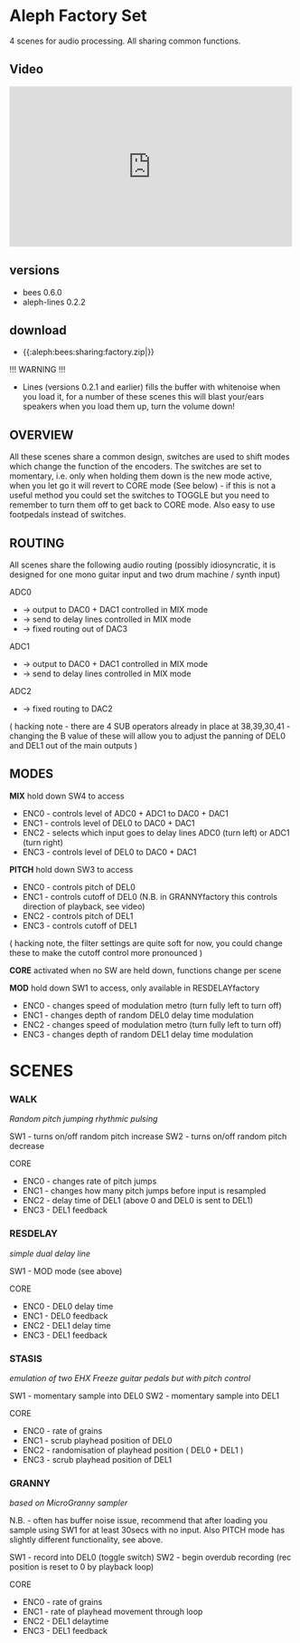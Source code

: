 Aleph Factory Set
=================

4 scenes for audio processing. All sharing common functions.

Video
-----
<html>
<iframe src="https://player.vimeo.com/video/124805949?byline=0&portrait=0" width="500" height="283" frameborder="0" webkitallowfullscreen mozallowfullscreen allowfullscreen></iframe>
</html>

versions
--------
  - bees 0.6.0
  - aleph-lines 0.2.2

download
--------
- {{:aleph:bees:sharing:factory.zip|}}

!!! WARNING !!!
  - Lines (versions 0.2.1 and earlier) fills the buffer with whitenoise when you load it, for a number of these scenes this will blast your/ears speakers when you load them up, turn the volume down!

OVERVIEW
--------

All these scenes share a common design, switches are used to shift modes which change the function of the encoders. The switches are set to momentary, i.e. only when holding them down is the new mode active, when you let go it will revert to CORE mode (See below) - if this is not a useful method you could set the switches to TOGGLE but you need to remember to turn them off to get back to CORE mode.
Also easy to use footpedals instead of switches.

ROUTING
-------

All scenes share the following audio routing (possibly idiosyncratic, it is designed for one mono guitar input and two drum machine / synth input)

ADC0
- -> output to DAC0 + DAC1 controlled in MIX mode
- -> send to delay lines controlled in MIX mode
- -> fixed routing out of DAC3

ADC1
- -> output to DAC0 + DAC1 controlled in MIX mode
- -> send to delay lines controlled in MIX mode

ADC2
- -> fixed routing to DAC2

( hacking note - there are 4 SUB operators already in place at 38,39,30,41 - changing the B value of these will allow you to adjust the panning of DEL0 and DEL1 out of the main outputs )

MODES
-----

**MIX**
hold down SW4 to access

- ENC0 - controls level of ADC0 + ADC1 to DAC0 + DAC1
- ENC1 - controls level of DEL0 to DAC0 + DAC1
- ENC2 - selects which input goes to delay lines ADC0 (turn left) or ADC1 (turn right)
- ENC3 - controls level of DEL0 to DAC0 + DAC1

**PITCH**
hold down SW3 to access

- ENC0 - controls pitch of DEL0
- ENC1 - controls cutoff of DEL0 (N.B. in GRANNYfactory this controls direction of playback, see video)
- ENC2 - controls pitch of DEL1
- ENC3 - controls cutoff of DEL1

( hacking note, the filter settings are quite soft for now, you could change these to make the cutoff control more pronounced )


**CORE**
activated when no SW are held down, functions change per scene

**MOD**
hold down SW1 to access, only available in RESDELAYfactory

- ENC0 - changes speed of modulation metro (turn fully left to turn off)
- ENC1 - changes depth of random DEL0 delay time modulation
- ENC2 - changes speed of modulation metro (turn fully left to turn off)
- ENC3 - changes depth of random DEL1 delay time modulation




SCENES
======

### WALK

*Random pitch jumping rhythmic pulsing*

SW1 - turns on/off random pitch increase
SW2 - turns on/off random pitch decrease

CORE
- ENC0 - changes rate of pitch jumps
- ENC1 - changes how many pitch jumps before input is resampled
- ENC2 - delay time of DEL1 (above 0 and DEL0 is sent to DEL1)
- ENC3 - DEL1 feedback

### RESDELAY

*simple dual delay line*

SW1 - MOD mode (see above)

CORE
- ENC0 - DEL0 delay time
- ENC1 - DEL0 feedback
- ENC2 - DEL1 delay time
- ENC3 - DEL1 feedback

### STASIS

*emulation of two EHX Freeze guitar pedals but with pitch control*

SW1 - momentary sample into DEL0
SW2 - momentary sample into DEL1

CORE
- ENC0 - rate of grains
- ENC1 - scrub playhead position of DEL0
- ENC2 - randomisation of playhead position ( DEL0 + DEL1 )
- ENC3 - scrub playhead position of DEL1

### GRANNY

*based on MicroGranny sampler*

N.B. - often has buffer noise issue, recommend that after loading you sample using SW1 for at least 30secs with no input. Also PITCH mode has slightly different functionality, see above.

SW1 - record into DEL0 (toggle switch)
SW2 - begin overdub recording (rec position is reset to 0 by playback loop)

CORE
- ENC0 - rate of grains
- ENC1 - rate of playhead movement through loop
- ENC2 - DEL1 delaytime
- ENC3 - DEL1 feedback
